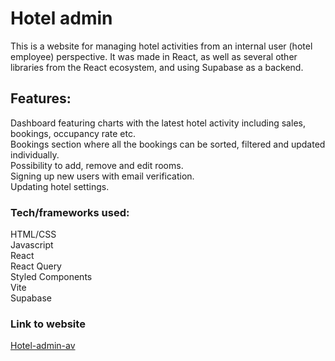 # Hotel admin

This is a website for managing hotel activities from an internal user (hotel employee) perspective. It was made in React, as well as several other libraries from the React ecosystem, and using Supabase as a backend.  

## Features:  
Dashboard featuring charts with the latest hotel activity including sales, bookings, occupancy rate etc.  
Bookings section where all the bookings can be sorted, filtered and updated individually.  
Possibility to add, remove and edit rooms.  
Signing up new users with email verification.  
Updating hotel settings.  

### Tech/frameworks used:  
HTML/CSS  
Javascript  
React  
React Query  
Styled Components  
Vite  
Supabase  

### Link to website
[Hotel-admin-av](https://hotel-admin-av.vercel.app/)


